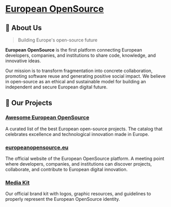 # [European OpenSource](https://europeanopensource.eu)

## 💙 About Us

> Building Europe's open-source future

**European OpenSource** is the first platform connecting European developers, companies, and institutions to share code, knowledge, and innovative ideas.

Our mission is to transform fragmentation into concrete collaboration, promoting software reuse and generating positive social impact. We believe in open-source as an ethical and sustainable model for building an independent and secure European digital future.

## 🚀 Our Projects

### [Awesome European OpenSource](https://github.com/European-OpenSource/awesome-european-opensource)

A curated list of the best European open-source projects. The catalog that celebrates excellence and technological innovation made in Europe.

### [europeanopensource.eu](https://github.com/European-OpenSource/europeanopensource.eu)

The official website of the European OpenSource platform. A meeting point where developers, companies, and institutions can discover projects, collaborate, and contribute to European digital innovation.

### [Media Kit](https://github.com/European-OpenSource/media-kit)

Our official brand kit with logos, graphic resources, and guidelines to properly represent the European OpenSource identity.
